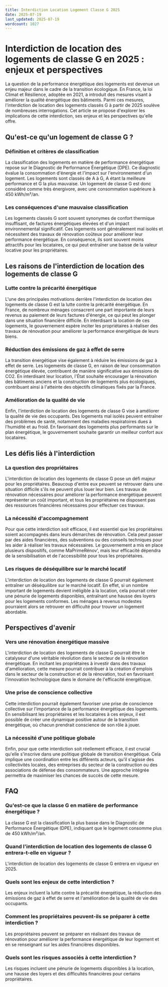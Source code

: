 ```yaml
---
title: Interdiction Location Logement Classe G 2025
date: 2025-07-19
last_updated: 2025-07-19
wordcount: 1027
---
```


# Interdiction de location des logements de classe G en 2025 : enjeux et perspectives

La question de la performance énergétique des logements est devenue un enjeu majeur dans le cadre de la transition écologique. En France, la loi Climat et Résilience, adoptée en 2021, a introduit des mesures visant à améliorer la qualité énergétique des bâtiments. Parmi ces mesures, l'interdiction de location des logements classés G à partir de 2025 soulève de nombreuses interrogations. Cet article se propose d'explorer les implications de cette interdiction, ses enjeux et les perspectives qu'elle offre.

## Qu'est-ce qu'un logement de classe G ?

### Définition et critères de classification

La classification des logements en matière de performance énergétique repose sur le Diagnostic de Performance Énergétique (DPE). Ce diagnostic évalue la consommation d'énergie et l'impact sur l'environnement d'un logement. Les logements sont classés de A à G, A étant la meilleure performance et G la plus mauvaise. Un logement de classe G est donc considéré comme très énergivore, avec une consommation supérieure à 450 kWh/m²/an.

### Les conséquences d'une mauvaise classification

Les logements classés G sont souvent synonymes de confort thermique insuffisant, de factures énergétiques élevées et d'un impact environnemental significatif. Ces logements sont généralement mal isolés et nécessitent des travaux de rénovation coûteux pour améliorer leur performance énergétique. En conséquence, ils sont souvent moins attractifs pour les locataires, ce qui peut entraîner une baisse de la valeur locative pour les propriétaires.

## Les raisons de l'interdiction de location des logements de classe G

### Lutte contre la précarité énergétique

L'une des principales motivations derrière l'interdiction de location des logements de classe G est la lutte contre la précarité énergétique. En France, de nombreux ménages consacrent une part importante de leurs revenus au paiement de leurs factures d'énergie, ce qui peut les plonger dans une situation financière difficile. En interdisant la location de ces logements, le gouvernement espère inciter les propriétaires à réaliser des travaux de rénovation pour améliorer la performance énergétique de leurs biens.

### Réduction des émissions de gaz à effet de serre

La transition énergétique vise également à réduire les émissions de gaz à effet de serre. Les logements de classe G, en raison de leur consommation énergétique élevée, contribuent de manière significative aux émissions de CO2. En interdisant leur location, l'État souhaite encourager la rénovation des bâtiments anciens et la construction de logements plus écologiques, contribuant ainsi à l'atteinte des objectifs climatiques fixés par la France.

### Amélioration de la qualité de vie

Enfin, l'interdiction de location des logements de classe G vise à améliorer la qualité de vie des occupants. Des logements mal isolés peuvent entraîner des problèmes de santé, notamment des maladies respiratoires dues à l'humidité et au froid. En favorisant des logements plus performants sur le plan énergétique, le gouvernement souhaite garantir un meilleur confort aux locataires.

## Les défis liés à l'interdiction

### La question des propriétaires

L'interdiction de location des logements de classe G pose un défi majeur pour les propriétaires. Beaucoup d'entre eux peuvent se retrouver dans une situation difficile s'ils ne peuvent plus louer leur bien. Les travaux de rénovation nécessaires pour améliorer la performance énergétique peuvent représenter un coût important, et tous les propriétaires ne disposent pas des ressources financières nécessaires pour effectuer ces travaux.

### La nécessité d'accompagnement

Pour que cette interdiction soit efficace, il est essentiel que les propriétaires soient accompagnés dans leurs démarches de rénovation. Cela peut passer par des aides financières, des subventions ou des conseils techniques pour les aider à réaliser les travaux nécessaires. Le gouvernement a mis en place plusieurs dispositifs, comme MaPrimeRénov', mais leur efficacité dépendra de la sensibilisation et de l'accessibilité pour tous les propriétaires.

### Les risques de déséquilibre sur le marché locatif

L'interdiction de location des logements de classe G pourrait également entraîner un déséquilibre sur le marché locatif. En effet, si un nombre important de logements devient inéligible à la location, cela pourrait créer une pénurie de logements disponibles, entraînant une hausse des loyers pour les logements conformes. Les ménages à revenus modestes pourraient alors se retrouver en difficulté pour trouver un logement abordable.

## Perspectives d'avenir

### Vers une rénovation énergétique massive

L'interdiction de location des logements de classe G pourrait être le catalyseur d'une véritable révolution dans le secteur de la rénovation énergétique. En incitant les propriétaires à investir dans des travaux d'amélioration, cette mesure pourrait contribuer à la création d'emplois dans le secteur de la construction et de la rénovation, tout en favorisant l'innovation technologique dans le domaine de l'efficacité énergétique.

### Une prise de conscience collective

Cette interdiction pourrait également favoriser une prise de conscience collective sur l'importance de la performance énergétique des logements. En sensibilisant les propriétaires et les locataires à ces enjeux, il est possible de créer une dynamique positive autour de la transition énergétique, où chacun prendrait conscience de son rôle à jouer.

### La nécessité d'une politique globale

Enfin, pour que cette interdiction soit réellement efficace, il est crucial qu'elle s'inscrive dans une politique globale de transition énergétique. Cela implique une coordination entre les différents acteurs, qu'il s'agisse des collectivités locales, des entreprises du secteur de la construction ou des associations de défense des consommateurs. Une approche intégrée permettra de maximiser les chances de succès de cette mesure.

## FAQ

### Qu'est-ce que la classe G en matière de performance énergétique ?

La classe G est la classification la plus basse dans le Diagnostic de Performance Énergétique (DPE), indiquant que le logement consomme plus de 450 kWh/m²/an.

### Quand l'interdiction de location des logements de classe G entrera-t-elle en vigueur ?

L'interdiction de location des logements de classe G entrera en vigueur en 2025.

### Quels sont les enjeux de cette interdiction ?

Les enjeux incluent la lutte contre la précarité énergétique, la réduction des émissions de gaz à effet de serre et l'amélioration de la qualité de vie des occupants.

### Comment les propriétaires peuvent-ils se préparer à cette interdiction ?

Les propriétaires peuvent se préparer en réalisant des travaux de rénovation pour améliorer la performance énergétique de leur logement et en se renseignant sur les aides financières disponibles.

### Quels sont les risques associés à cette interdiction ?

Les risques incluent une pénurie de logements disponibles à la location, une hausse des loyers et des difficultés financières pour certains propriétaires.